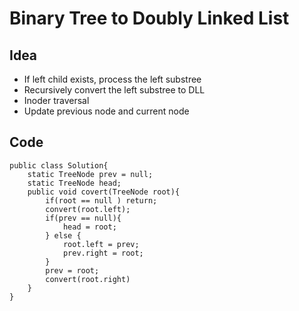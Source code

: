 # Binary Tree to Doubly Linked List

## Idea 
* If left child exists, process the left substree
* Recursively convert the left substree to DLL
* Inoder traversal 
* Update previous node and current node

## Code 

```
public class Solution{
	static TreeNode prev = null;
	static TreeNode head;
	public void covert(TreeNode root){
		if(root == null ) return;
		convert(root.left);
		if(prev == null){
			head = root;
		} else {
			root.left = prev;
			prev.right = root;
		}
		prev = root;
		convert(root.right)
	}
}
```